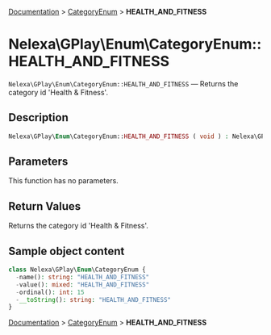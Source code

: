 [Documentation](../../README.md) > [CategoryEnum](README.md) > **HEALTH_AND_FITNESS**

# Nelexa\GPlay\Enum\CategoryEnum::HEALTH_AND_FITNESS
`Nelexa\GPlay\Enum\CategoryEnum::HEALTH_AND_FITNESS` — Returns the category id 'Health & Fitness'.

## Description
```php
Nelexa\GPlay\Enum\CategoryEnum::HEALTH_AND_FITNESS ( void ) : Nelexa\GPlay\Enum\CategoryEnum
```

## Parameters
This function has no parameters.

## Return Values
Returns the category id 'Health & Fitness'.

## Sample object content
```php
class Nelexa\GPlay\Enum\CategoryEnum {
  -name(): string: "HEALTH_AND_FITNESS"
  -value(): mixed: "HEALTH_AND_FITNESS"
  -ordinal(): int: 15
  -__toString(): string: "HEALTH_AND_FITNESS"
}
```

[Documentation](../../README.md) > [CategoryEnum](README.md) > **HEALTH_AND_FITNESS**
